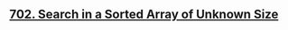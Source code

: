 ## [702. Search in a Sorted Array of Unknown Size](https://leetcode.com/problems/search-in-a-sorted-array-of-unknown-size)
